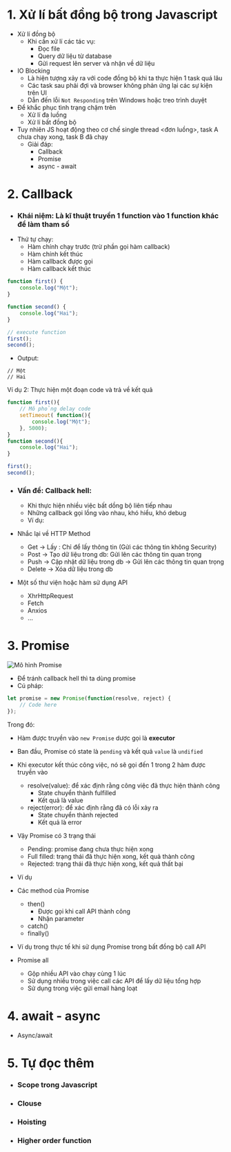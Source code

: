 # 1. Xử lí bất đồng bộ trong Javascript
- Xử lí đồng bộ    
    - Khi cần xử lí các tác vụ:
        - Đọc file
        - Query dữ liệu từ database
        - Gửi request lên server và nhận về dữ liệu
- IO Blocking
    - Là hiện tượng xảy ra với code đồng bộ khi ta thực hiện 1 task quá lâu
    - Các task sau phải đợi và browser không phản ứng lại các sự kiện trên UI
    - Dẫn đến lỗi ```Not Responding``` trên Windows hoặc treo trình duyệt
- Để khắc phục tình trạng chậm trên
    - Xử lí đa luồng
    - Xử lí bất đồng bộ
- Tuy nhiên JS hoạt động theo cơ chế single thread <đơn luồng>, task A chưa chạy xong, task B đã chạy
    - Giải đáp:
        - Callback
        - Promise
        - async - await
# 2. Callback 
- ### Khái niệm: Là kĩ thuật truyền 1 function vào 1 function khác để làm tham số
- Thứ tự chạy:
    - Hàm chính chạy trước (trừ phần gọi hàm callback)
    - Hàm chính kết thúc
    - Hàm callback được gọi
    - Hàm callback kết thúc

```javascript
function first() {
    console.log("Một");
}

function second() {
    console.log("Hai");
}

// execute function
first();
second();
```

- Output:

```
// Một
// Hai
```
Ví dụ 2: Thực hiện một đoạn code và trả về kết quả 

``` javascript
function first(){
    // Mô phỏng delay code
    setTimeout( function(){
        console.log("Một");
    }, 5000);
}
function second(){
    console.log("Hai");
}

first();
second();
```
- ### Vấn đề: Callback hell:
    - Khi thực hiện nhiều việc bất dồng bộ liên tiếp nhau
    - Những callback gọi lồng vào nhau, khó hiểu, khó debug
    - Ví dụ:

- Nhắc lại về HTTP Method
    - Get -> Lấy : Chỉ để lấy thông tin (Gửi các thông tin không Security)
    - Post -> Tạo dữ liệu trong db: Gửi lên các thông tin quan trọng
    - Push -> Cập nhật dữ liệu trong db -> Gửi lên các thông tin quan trọng
    - Delete -> Xóa dữ liệu trong db
- Một số thư viện hoặc hàm sử dụng API 
    - XhrHttpRequest
    - Fetch
    - Anxios
    - ...

# 3. Promise
![Mô hình Promise](https://developer.mozilla.org/en-US/docs/Web/JavaScript/Reference/Global_Objects/Promise/promises.png)
- Để tránh callback hell thì ta dùng promise
- Cú pháp:

```javascript
let promise = new Promise(function(resolve, reject) {
    // Code here
});
```
Trong đó:
- Hàm được truyền vào ```new Promise``` dược gọi là **executor**
- Ban đầu, Promise có state là ```pending``` và kết quả ```value``` là ```undified```
- Khi executor kết thúc công việc, nó sẽ gọi đến 1 trong 2 hàm được truyền vào
    - resolve(value): để xác định rằng công việc đã thực hiện thành công
        - State chuyển thành fulfilled
        - Kết quả là value
    - reject(error): để xác định rằng đã có lỗi xảy ra
        - State chuyển thành rejected
        - Kết quả là error

- Vậy Promise có 3 trạng thái
    - Pending: promise đang chưa thực hiện xong
    - Full filled: trạng thái đã thực hiện xong, kết quả thành công
    - Rejected: trạng thái đã thực hiện xong, kết quả thất bại
- Ví dụ
- Các method của Promise
    - then()
        - Được gọi khi call API thành công
        - Nhận parameter
    - catch()
    - finally()
- Ví dụ trong thực tế khi sử dụng Promise trong bất đồng bộ call API
- Promise all
    - Gộp nhiều API vào chạy cùng 1 lúc
    - Sử dụng nhiều trong việc call các API để lấy dữ liệu tổng hợp
    - Sử dụng trong việc gửi email hàng loạt
# 4. await - async
- Async/await
# 5. Tự đọc thêm
- ### Scope trong Javascript
- ### Clouse
- ### Hoisting 
- ### Higher order function